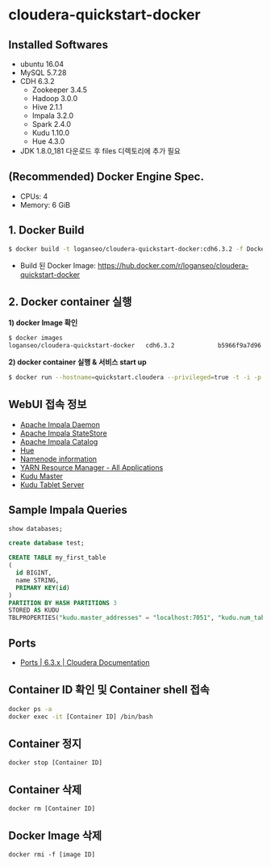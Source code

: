 # cloudera-quickstart-docker

## Installed Softwares
- ubuntu 16.04
- MySQL 5.7.28
- CDH 6.3.2
  - Zookeeper 3.4.5
  - Hadoop 3.0.0
  - Hive 2.1.1
  - Impala 3.2.0
  - Spark 2.4.0
  - Kudu 1.10.0
  - Hue 4.3.0
- JDK 1.8.0_181 다운로드 후 files 디렉토리에 추가 필요

## (Recommended) Docker Engine Spec. 
- CPUs: 4
- Memory: 6 GiB

## 1. Docker Build
```bash
$ docker build -t loganseo/cloudera-quickstart-docker:cdh6.3.2 -f Dockerfile .
```
- Build 된 Docker Image: https://hub.docker.com/r/loganseo/cloudera-quickstart-docker

## 2. Docker container 실행
**1) docker Image 확인**
```bash
$ docker images
loganseo/cloudera-quickstart-docker   cdh6.3.2            b5966f9a7d96        6 days ago          4.07GB
```

**2) docker container 실행 & 서비스 start up**
```bash
$ docker run --hostname=quickstart.cloudera --privileged=true -t -i -p 8888:8888 -p 8050:8050 -p 8051:8051 -p 25000:25000 -p 25010:25010 -p 25020:25020 -p 9870:9870 -p 8088:8088 -p 50070:50070 -p 14000:14000 -p 3306:3306  loganseo/cloudera-quickstart-docker:cdh6.3.2 /tmp/cdh_startup.sh
```

## WebUI 접속 정보
- [Apache Impala Daemon](http://localhost:25000/)
- [Apache Impala StateStore](http://localhost:25010/)
- [Apache Impala Catalog](http://localhost:25020/)
- [Hue](http://localhost:8888/)
- [Namenode information](http://localhost:9870/dfshealth.html#tab-overview)
- [YARN Resource Manager - All Applications](http://localhost:8088/cluster)
- [Kudu Master](http://localhost:8051)
- [Kudu Tablet Server](http://localhost:8050/)

## Sample Impala Queries
```sql
show databases;

create database test;

CREATE TABLE my_first_table
(
  id BIGINT,
  name STRING,
  PRIMARY KEY(id)
)
PARTITION BY HASH PARTITIONS 3
STORED AS KUDU
TBLPROPERTIES("kudu.master_addresses" = "localhost:7051", "kudu.num_tablet_replicas" = "1");
```

## Ports
- [Ports | 6.3.x | Cloudera Documentation](https://docs.cloudera.com/documentation/enterprise/latest/topics/cm_ig_ports.html)

## Container ID 확인 및 Container shell 접속
```bash
docker ps -a
docker exec -it [Container ID] /bin/bash
```

## Container 정지
`docker stop [Container ID]`

## Container 삭제
`docker rm [Container ID]`

## Docker Image 삭제
`docker rmi -f [image ID]`
